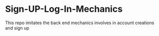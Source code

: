 # Sign-UP-Log-In-Mechanics
This repo imitates the back end mechanics involves in account creations and sign up
